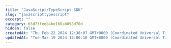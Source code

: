 ```yaml
---
title: "JavaScript/TypeScript SDK"
slug: "javascripttypescript"
excerpt: ""
category: 65d73feeb4be160ab098d70d
hidden: false
createdAt: "Thu Feb 22 2024 12:38:07 GMT+0000 (Coordinated Universal Time)"
updatedAt: "Tue Mar 19 2024 12:06:10 GMT+0000 (Coordinated Universal Time)"
---
```


